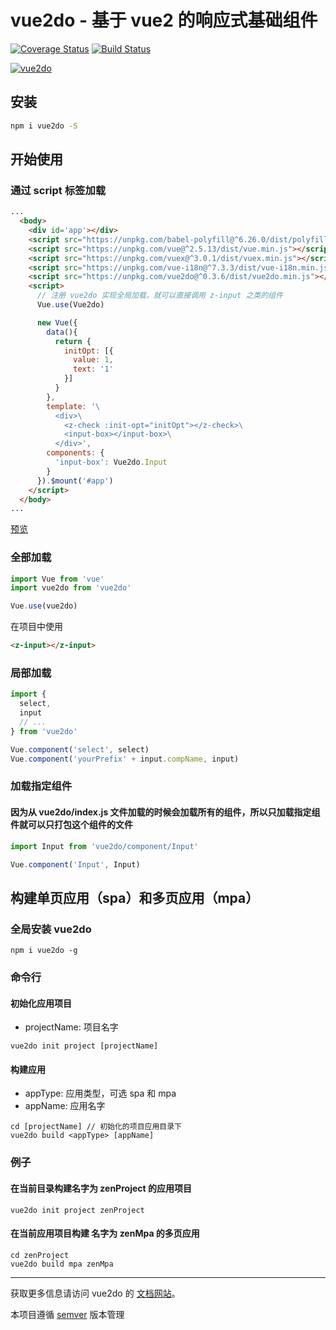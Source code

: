 # vue2do - 基于 vue2 的响应式基础组件
[![Coverage Status](https://coveralls.io/repos/github/zen0822/vue2do/badge.svg)](https://coveralls.io/github/zen0822/vue2do)
[![Build Status](https://travis-ci.org/zen0822/vue2do.svg?branch=master)](https://travis-ci.org/zen0822/vue2do)

[![vue2do](https://nodei.co/npm/vue2do.png)](https://npmjs.org/package/vue2do)


## 安装
```sh
npm i vue2do -S
```

## 开始使用

### 通过 script 标签加载
```html
...
  <body>
    <div id='app'></div>
    <script src="https://unpkg.com/babel-polyfill@^6.26.0/dist/polyfill.min.js"></script>
    <script src="https://unpkg.com/vue@^2.5.13/dist/vue.min.js"></script>
    <script src="https://unpkg.com/vuex@^3.0.1/dist/vuex.min.js"></script>
    <script src="https://unpkg.com/vue-i18n@^7.3.3/dist/vue-i18n.min.js"></script>
    <script src="https://unpkg.com/vue2do@^0.3.6/dist/vue2do.min.js"></script>
    <script>
      // 注册 vue2do 实现全局加载，就可以直接调用 z-input 之类的组件
      Vue.use(Vue2do)

      new Vue({
        data(){
          return {
            initOpt: [{
              value: 1,
              text: '1'
            }]
          }
        },
        template: '\
          <div>\
            <z-check :init-opt="initOpt"></z-check>\
            <input-box></input-box>\
          </div>',
        components: {
          'input-box': Vue2do.Input
        }
      }).$mount('#app')
    </script>
  </body>
...
```

[预览](https://codepen.io/zen0822/project/editor/DYympR)

### 全部加载
``` js
import Vue from 'vue'
import vue2do from 'vue2do'

Vue.use(vue2do)
```
在项目中使用
``` html
<z-input></z-input>
```

### 局部加载
```js
import {
  select,
  input
  // ...
} from 'vue2do'

Vue.component('select', select)
Vue.component('yourPrefix' + input.compName, input)
```

### 加载指定组件

#### 因为从 vue2do/index.js 文件加载的时候会加载所有的组件，所以只加载指定组件就可以只打包这个组件的文件
```js
import Input from 'vue2do/component/Input'

Vue.component('Input', Input)
```

## 构建单页应用（spa）和多页应用（mpa）

### 全局安装 vue2do

```
npm i vue2do -g
```

### 命令行

#### 初始化应用项目

* projectName: 项目名字

```
vue2do init project [projectName]
```

#### 构建应用

* appType: 应用类型，可选 spa 和 mpa
* appName: 应用名字

```
cd [projectName] // 初始化的项目应用目录下
vue2do build <appType> [appName]
```

### 例子

#### 在当前目录构建名字为 zenProject 的应用项目

```
vue2do init project zenProject
```

#### 在当前应用项目构建 名字为 zenMpa 的多页应用

```
cd zenProject
vue2do build mpa zenMpa
```

***

获取更多信息请访问 vue2do 的 [文档网站](https://zen0822.github.io)。

本项目遵循 [semver](http://semver.org/lang/zh-CN/) 版本管理